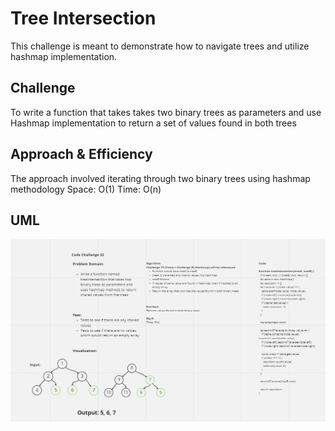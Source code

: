 # Tree Intersection
This challenge is meant to demonstrate how to navigate trees and utilize hashmap implementation.

## Challenge
To write a function that takes takes two binary trees as parameters and use Hashmap implementation to return a set of values found in both trees

## Approach & Efficiency
The approach involved iterating through two binary trees using hashmap methodology
Space: O(1)
Time: O(n)

## UML
![Code Challenge 32](Screenshots/CodeChallenge32.png)